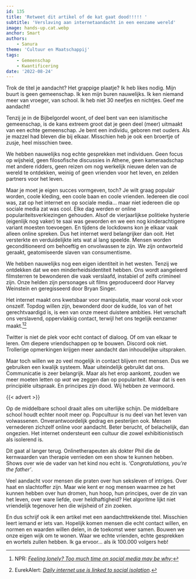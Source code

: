 ```yaml
---
id: 135
title: 'Retweet dit artikel of de kat gaat dood!!!!! '
subtitle: 'Verslaving aan internetaandacht in een eenzame wereld'
image: hands-up.cat.webp
anchor: Smart
authors:
    - Sanura
theme: 'Cultuur en Maatschappij'
tags:
    - Gemeenschap
    - Kwantificering
date: '2022-08-24'
---
```


Trok de titel je aandacht? Het grappige plaatje? Ik heb likes nodig. Mijn buurt is geen gemeenschap. Ik ken mijn buren nauwelijks. Ik ken niemand meer van vroeger, van school. Ik heb niet 30 neefjes en nichtjes. Geef me aandacht!

Tenzij je in de Bijbelgordel woont, of deel bent van een islamitische gemeenschap, is de kans extreem groot dat je geen deel (meer) uitmaakt van een echte gemeenschap. Je bent een individu, geboren met ouders. Als je mazzel had bleven die bij elkaar. Misschien heb je ook een broertje of zusje, heel misschien twee.

We hebben nauwelijks nog echte gesprekken met individuen. Geen focus op wijsheid, geen filosofische discussies in Athene, geen kameraadschap met andere ridders, geen reizen om nog werkelijk nieuwe delen van de wereld te ontdekken, weinig of geen vrienden voor het leven, en zelden partners voor het leven.

Maar je moet je eigen succes vormgeven, toch? Je wilt graag populair worden, coole kleding, een coole baan en coole vrienden. Iedereen die cool was, zat op het internet en op sociale media... maar niet iedereen die op sociale media zat was cool. Elke dag werden er online populariteitsverkiezingen gehouden. Alsof de vierjaarlijkse politieke hysterie (eigenlijk nog vaker) te saai was geworden en we een nog kinderachtigere variant moesten toevoegen. En tijdens de lockdowns kon je elkaar vaak alleen online spreken. Dus het internet werd belangrijker dan ooit. Het versterkte en verduidelijkte iets wat al lang speelde. Mensen worden geconditioneerd om behoeftig en onvolwassen te zijn. We zijn ontworteld geraakt, geatomiseerde slaven van consumentisme.

We hebben nauwelijks nog een eigen identiteit in het westen. Tenzij we ontdekken dat we een minderheidsidentiteit hebben. Ons wordt aangeleerd filmsterren te bewonderen die vaak verslaafd, instabiel of zelfs crimineel zijn. Onze helden zijn personages uit films geproduceerd door Harvey Weinstein en geregisseerd door Bryan Singer.

Het internet maakt ons kwetsbaar voor manipulatie, maar vooral ook voor onszelf. Topdog willen zijn, bewonderd door de kudde, los van of het gerechtvaardigd is, is een van onze meest duistere ambities. Het verschaft ons verslavend, oppervlakkig contact, terwijl het ons tegelijk eenzamer maakt.[^1][^2]

Twitter is niet de plek voor echt contact of dialoog. Of om van elkaar te leren. Om diepere vriendschappen op te bouwen. Discord ook niet. Trollerige opmerkingen krijgen meer aandacht dan inhoudelijke uitspraken.

Maar toch willen we zo veel mogelijk in contact blijven met mensen. Dus we gebruiken een kwalijk systeem. Maar uiteindelijk gebruikt dat ons. Communicatie is zeer belangrijk. Maar als het erop aankomt, zouden we meer moeten letten op *wat* we zeggen dan op populariteit. Maar dat is een principiële uitspraak. En principes zijn dood. Wij hebben ze vermoord.

{{< advert >}}

Op de middelbare school draait alles om uiterlijke schijn. De middelbare school houdt echter nooit meer op. Popcultuur is nu deel van het leven van volwassenen. Onverantwoordelijk gedrag en pesterijen ook. Mensen vernederen zichzelf online voor aandacht. Beter berucht, of belachelijk, dan ongezien. Het internet ondersteunt een cultuur die zowel exhibitionistisch als isolerend is.

Dit gaat al langer terug. Onlinetherapeuten als dokter Phil die de kernwaarden van therapie verrieden om een show te kunnen hebben. Shows over wie de vader van het kind nou echt is. *‘Congratulations, you’re the father’*.

Veel aandacht voor mensen die praten over hun seksleven of intriges. Over haat en slachtoffer zijn. Maar wie kent er nog mensen waarmee ze het kunnen hebben over hun dromen, hun hoop, hun principes, over de zin van het leven, over ware liefde, over heldhaftigheid? Het algoritme lijkt niet vriendelijk tegenover hen die wijsheid of zin zoeken.

En dus schrijf ook ik een artikel met een aandachttrekkende titel. Misschien leert iemand er iets van. Hopelijk komen mensen die echt contact willen, en normen en waarden willen delen, in de toekomst weer samen. Bouwen we onze eigen wijk om te wonen. Waar we echte vrienden, echte gesprekken en wortels zullen hebben. Ik ga ervoor… als ik 100.000 volgers heb!

[^1]: NPR: *[Feeling lonely? Too much time on social media may be why](https://www.npr.org/sections/health-shots/2017/03/06/518362255/feeling-lonely-too-much-time-on-social-media-may-be-why)*;
[^2]: EurekAlert: *[Daily internet use is linked to social isolation](https://www.eurekalert.org/news-releases/598990)*.
